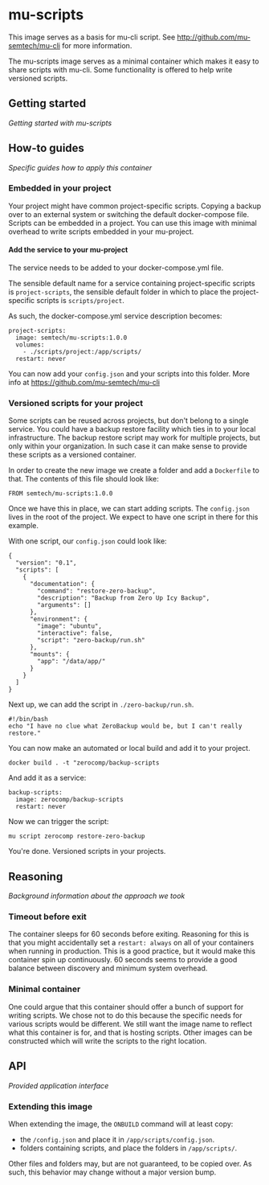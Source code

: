 # mu-scripts

This image serves as a basis for mu-cli script. See http://github.com/mu-semtech/mu-cli for more information.

The mu-scripts image serves as a minimal container which makes it easy to share scripts with mu-cli.  Some functionality is offered to help write versioned scripts.

## Getting started

_Getting started with mu-scripts_

## How-to guides

_Specific guides how to apply this container_

### Embedded in your project

Your project might have common project-specific scripts.  Copying a backup over to an external system or switching the default docker-compose file.  Scripts can be embedded in a project.  You can use this image with minimal overhead to write scripts embedded in your mu-project.

#### Add the service to your mu-project

The service needs to be added to your docker-compose.yml file.

The sensible default name for a service containing project-specific scripts is `project-scripts`, the sensible default folder in which to place the project-specific scripts is `scripts/project`.

As such, the docker-compose.yml service description becomes:

    project-scripts:
      image: semtech/mu-scripts:1.0.0
      volumes:
        - ./scripts/project:/app/scripts/
      restart: never

You can now add your `config.json` and your scripts into this folder.  More info at https://github.com/mu-semtech/mu-cli


### Versioned scripts for your project

Some scripts can be reused across projects, but don't belong to a single service.  You could have a backup restore facility which ties in to your local infrastructure.  The backup restore script may work for multiple projects, but only within your organization.  In such case it can make sense to provide these scripts as a versioned container.

In order to create the new image we create a folder and add a `Dockerfile` to that.  The contents of this file should look like:

    FROM semtech/mu-scripts:1.0.0

Once we have this in place, we can start adding scripts.  The `config.json` lives in the root of the project.  We expect to have one script in there for this example.

With one script, our `config.json` could look like:

    {
      "version": "0.1",
      "scripts": [
        {
          "documentation": {
            "command": "restore-zero-backup",
            "description": "Backup from Zero Up Icy Backup",
            "arguments": []
          },
          "environment": {
            "image": "ubuntu",
            "interactive": false,
            "script": "zero-backup/run.sh"
          },
          "mounts": {
            "app": "/data/app/"
          }
        }
      ]
    }

Next up, we can add the script in `./zero-backup/run.sh`.

    #!/bin/bash
    echo "I have no clue what ZeroBackup would be, but I can't really restore."

You can now make an automated or local build and add it to your project.

    docker build . -t "zerocomp/backup-scripts

And add it as a service:

    backup-scripts:
      image: zerocomp/backup-scripts
      restart: never

Now we can trigger the script:

    mu script zerocomp restore-zero-backup

You're done.  Versioned scripts in your projects.

## Reasoning

_Background information about the approach we took_

### Timeout before exit

The container sleeps for 60 seconds before exiting.  Reasoning for this is that you might accidentally set a `restart: always` on all of your containers when running in production.  This is a good practice, but it would make this container spin up continuously.  60 seconds seems to provide a good balance between discovery and minimum system overhead.

### Minimal container

One could argue that this container should offer a bunch of support for writing scripts.  We chose not to do this because the specific needs for various scripts would be different.  We still want the image name to reflect what this container is for, and that is hosting scripts.  Other images can be constructed which will write the scripts to the right location.

## API

_Provided application interface_

### Extending this image

When extending the image, the `ONBUILD` command will at least copy:

- the `/config.json` and place it in `/app/scripts/config.json`.
- folders containing scripts, and place the folders in `/app/scripts/`.

Other files and folders may, but are not guaranteed, to be copied over.  As such, this behavior may change without a major version bump.
